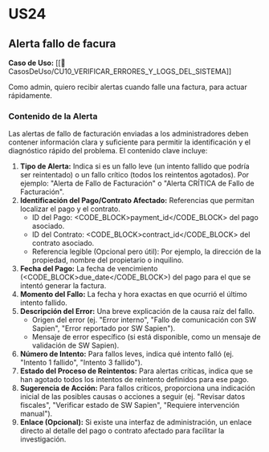 # US24

## Alerta fallo de facura

**Caso de Uso:** [[📄 CasosDeUso/CU10_VERIFICAR_ERRORES_Y_LOGS_DEL_SISTEMA]]

Como admin, quiero recibir alertas cuando falle una factura, para actuar rápidamente.

### Contenido de la Alerta

Las alertas de fallo de facturación enviadas a los administradores deben contener información clara y suficiente para permitir la identificación y el diagnóstico rápido del problema. El contenido clave incluye:

1.  **Tipo de Alerta:** Indica si es un fallo leve (un intento fallido que podría ser reintentado) o un fallo crítico (todos los reintentos agotados). Por ejemplo: "Alerta de Fallo de Facturación" o "Alerta CRÍTICA de Fallo de Facturación".
2.  **Identificación del Pago/Contrato Afectado:** Referencias que permitan localizar el pago y el contrato.
    *   ID del Pago: <CODE_BLOCK>payment_id</CODE_BLOCK> del pago asociado.
    *   ID del Contrato: <CODE_BLOCK>contract_id</CODE_BLOCK> del contrato asociado.
    *   Referencia legible (Opcional pero útil): Por ejemplo, la dirección de la propiedad, nombre del propietario o inquilino.
3.  **Fecha del Pago:** La fecha de vencimiento (<CODE_BLOCK>due_date</CODE_BLOCK>) del pago para el que se intentó generar la factura.
4.  **Momento del Fallo:** La fecha y hora exactas en que ocurrió el último intento fallido.
5.  **Descripción del Error:** Una breve explicación de la causa raíz del fallo.
    *   Origen del error (ej. "Error interno", "Fallo de comunicación con SW Sapien", "Error reportado por SW Sapien").
    *   Mensaje de error específico (si está disponible, como un mensaje de validación de SW Sapien).
6.  **Número de Intento:** Para fallos leves, indica qué intento falló (ej. "Intento 1 fallido", "Intento 3 fallido").
7.  **Estado del Proceso de Reintentos:** Para alertas críticas, indica que se han agotado todos los intentos de reintento definidos para ese pago.
8.  **Sugerencia de Acción:** Para fallos críticos, proporciona una indicación inicial de las posibles causas o acciones a seguir (ej. "Revisar datos fiscales", "Verificar estado de SW Sapien", "Requiere intervención manual").
9.  **Enlace (Opcional):** Si existe una interfaz de administración, un enlace directo al detalle del pago o contrato afectado para facilitar la investigación.